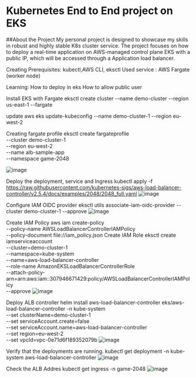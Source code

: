 # Kubernetes End to End project on EKS

##About the Project
My personal project is designed to showcase my skills in robust and highly stable K8s cluster service. The project focuses on how to deploy a real-time application on AWS-managed control plane EKS with a public IP, which will be accessed through a Application load balancer.

Creating 
Prerequisites: kubectl,AWS CLI, eksctl
Used service : AWS Fargate (worker node)

Learning:
How to deploy in eks
How to allow public user

Install EKS with Fargate
eksctl create cluster --name demo-cluster --region us-east-1 --fargate

update
aws eks update-kubeconfig --name demo-cluster-1 --region eu-west-2

Creating fargate profile 
eksctl create fargateprofile \
--cluster demo-cluster-1 \
--region eu-west-2 \
--name alb-sample-app \
--namespace game-2048

![image](https://github.com/user-attachments/assets/9e825d44-f7a1-420f-a3f7-8480e755ef35)

Deploy the deployment, service and Ingress
kubectl apply -f https://raw.githubusercontent.com/kubernetes-sigs/aws-load-balancer-controller/v2.5.4/docs/examples/2048/2048_full.yaml
![image](https://github.com/user-attachments/assets/a9ebd7f2-d3da-4a3f-9e68-14a17c373d8c)


Configure IAM OIDC provider
eksctl utils associate-iam-oidc-provider --cluster demo-cluster-1 --approve
![image](https://github.com/user-attachments/assets/7571dcfc-a50c-4f68-9dfc-6921be047a1b)


Create IAM Policy
aws iam create-policy \
    --policy-name AWSLoadBalancerControllerIAMPolicy \
    --policy-document file://iam_policy.json
Create IAM Role
eksctl create iamserviceaccount \
  --cluster=demo-cluster-1 \
  --namespace=kube-system \
  --name=aws-load-balancer-controller \
  --role-name AmazonEKSLoadBalancerControllerRole \
  --attach-policy-arn=arn:aws:iam::307946671429:policy/AWSLoadBalancerControllerIAMPolicy \
  --approve
![image](https://github.com/user-attachments/assets/345054dd-cc57-4b32-9501-65871984519a)


Deploy ALB controller
helm install aws-load-balancer-controller eks/aws-load-balancer-controller -n kube-system \
  --set clusterName=demo-cluster-1 \
  --set serviceAccount.create=false \
  --set serviceAccount.name=aws-load-balancer-controller \
  --set region=eu-west-2 \
  --set vpcId=vpc-0e71d6f189352079b
![image](https://github.com/user-attachments/assets/ee33e95c-2cf1-4e0d-bc45-d60b65bd6bec)


Verify that the deployments are running.
kubectl get deployment -n kube-system aws-load-balancer-controller
![image](https://github.com/user-attachments/assets/b48c6e95-933b-491f-a620-353c17731b9d)


Check the ALB Addres
kubectl get ingress -n game-2048
![image](https://github.com/user-attachments/assets/d6cc37f1-3b1d-480a-b950-cbabbfac176f)




